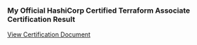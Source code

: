 ### My Official HashiCorp Certified Terraform Associate Certification Result
[View Certification Document](https://github.com/Bathalapalli-SaiRangaPavan/Terraform-on-Cloud-with-SRE-IaC-DevOps/blob/main/HashiCorp%20Certified_%20Terraform%20Associate%20(003).pdf)
